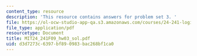 ```yaml
---
content_type: resource
description: 'This resource contains answers for problem set 3. '
file: https://ol-ocw-studio-app-qa.s3.amazonaws.com/courses/24-241-logic-i-fall-2009/d3d7273c6397bf890983bac268bf1ca0_MIT24_241F09_hw03_sol.pdf
file_type: application/pdf
resourcetype: Document
title: MIT24_241F09_hw03_sol.pdf
uid: d3d7273c-6397-bf89-0983-bac268bf1ca0
---
```

